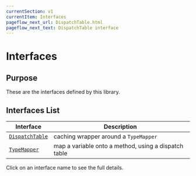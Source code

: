 ```yaml
---
currentSection: v1
currentItem: Interfaces
pageflow_next_url: DispatchTable.html
pageflow_next_text: DispatchTable interface
---
```


# Interfaces

## Purpose

These are the interfaces defined by this library.

## Interfaces List

Interface | Description
------|------------
[`DispatchTable`](DispatchTable.html) | caching wrapper around a `TypeMapper`
[`TypeMapper`](TypeMapper.html) | map a variable onto a method, using a dispatch table

Click on an interface name to see the full details.
